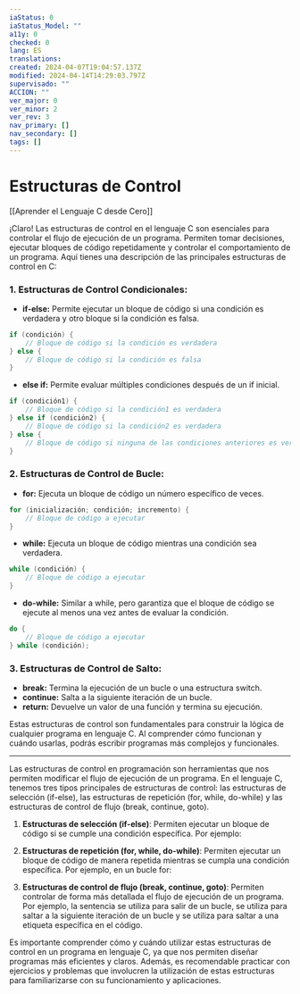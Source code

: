 ```yaml
---
iaStatus: 0
iaStatus_Model: ""
a11y: 0
checked: 0
lang: ES
translations: 
created: 2024-04-07T19:04:57.137Z
modified: 2024-04-14T14:29:03.797Z
supervisado: ""
ACCION: ""
ver_major: 0
ver_minor: 2
ver_rev: 3
nav_primary: []
nav_secondary: []
tags: []
---
```

# Estructuras de Control

[[Aprender el Lenguaje C desde Cero]]

¡Claro! Las estructuras de control en el lenguaje C son esenciales para controlar el flujo de ejecución de un programa. Permiten tomar decisiones, ejecutar bloques de código repetidamente y controlar el comportamiento de un programa. Aquí tienes una descripción de las principales estructuras de control en C:

### 1. **Estructuras de Control Condicionales:**

   - **if-else:** Permite ejecutar un bloque de código si una condición es verdadera y otro bloque si la condición es falsa.
   
   ```c
   if (condición) {
       // Bloque de código si la condición es verdadera
   } else {
       // Bloque de código si la condición es falsa
   }
   ```

   - **else if:** Permite evaluar múltiples condiciones después de un if inicial.
   
   ```c
   if (condición1) {
       // Bloque de código si la condición1 es verdadera
   } else if (condición2) {
       // Bloque de código si la condición2 es verdadera
   } else {
       // Bloque de código si ninguna de las condiciones anteriores es verdadera
   }
   ```

### 2. **Estructuras de Control de Bucle:**

   - **for:** Ejecuta un bloque de código un número específico de veces.
   
   ```c
   for (inicialización; condición; incremento) {
       // Bloque de código a ejecutar
   }
   ```

   - **while:** Ejecuta un bloque de código mientras una condición sea verdadera.
   
   ```c
   while (condición) {
       // Bloque de código a ejecutar
   }
   ```

   - **do-while:** Similar a while, pero garantiza que el bloque de código se ejecute al menos una vez antes de evaluar la condición.
   
   ```c
   do {
       // Bloque de código a ejecutar
   } while (condición);
   ```

### 3. **Estructuras de Control de Salto:**

   - **break:** Termina la ejecución de un bucle o una estructura switch.
   - **continue:** Salta a la siguiente iteración de un bucle.
   - **return:** Devuelve un valor de una función y termina su ejecución.

Estas estructuras de control son fundamentales para construir la lógica de cualquier programa en lenguaje C. Al comprender cómo funcionan y cuándo usarlas, podrás escribir programas más complejos y funcionales.

---

Las estructuras de control en programación son herramientas que nos permiten modificar el flujo de ejecución de un programa. En el lenguaje C, tenemos tres tipos principales de estructuras de control: las estructuras de selección (if-else), las estructuras de repetición (for, while, do-while) y las estructuras de control de flujo (break, continue, goto).

1. **Estructuras de selección (if-else)**: Permiten ejecutar un bloque de código si se cumple una condición específica. Por ejemplo:


2. **Estructuras de repetición (for, while, do-while)**: Permiten ejecutar un bloque de código de manera repetida mientras se cumpla una condición específica. Por ejemplo, en un bucle for:


3. **Estructuras de control de flujo (break, continue, goto)**: Permiten controlar de forma más detallada el flujo de ejecución de un programa. Por ejemplo, la sentencia  se utiliza para salir de un bucle,  se utiliza para saltar a la siguiente iteración de un bucle y  se utiliza para saltar a una etiqueta específica en el código.

Es importante comprender cómo y cuándo utilizar estas estructuras de control en un programa en lenguaje C, ya que nos permiten diseñar programas más eficientes y claros. Además, es recomendable practicar con ejercicios y problemas que involucren la utilización de estas estructuras para familiarizarse con su funcionamiento y aplicaciones.
